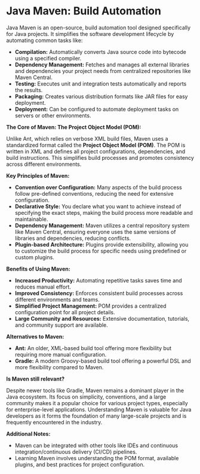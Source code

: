 #  Java Maven:  Build Automation



Java Maven is an open-source, build automation tool designed specifically for Java projects. It simplifies the software development lifecycle by automating common tasks like:

- **Compilation:** Automatically converts Java source code into bytecode using a specified compiler.
- **Dependency Management:** Fetches and manages all external libraries and dependencies your project needs from centralized repositories like Maven Central.
- **Testing:** Executes unit and integration tests automatically and reports the results.
- **Packaging:** Creates various distribution formats like JAR files for easy deployment.
- **Deployment:** Can be configured to automate deployment tasks on servers or other environments.



**The Core of Maven: The Project Object Model (POM):**

Unlike Ant, which relies on verbose XML build files, Maven uses a standardized format called the **Project Object Model (POM)**. The POM is written in XML and defines all project configurations, dependencies, and build instructions. This simplifies build processes and promotes consistency across different environments.



**Key Principles of Maven:**

- **Convention over Configuration:** Many aspects of the build process follow pre-defined conventions, reducing the need for extensive configuration.
- **Declarative Style:** You declare what you want to achieve instead of specifying the exact steps, making the build process more readable and maintainable.
- **Dependency Management:** Maven utilizes a central repository system like Maven Central, ensuring everyone uses the same versions of libraries and dependencies, reducing conflicts.
- **Plugin-based Architecture:** Plugins provide extensibility, allowing you to customize the build process for specific needs using predefined or custom plugins.



**Benefits of Using Maven:**

- **Increased Productivity:** Automating repetitive tasks saves time and reduces manual effort.
- **Improved Consistency:** Enforces consistent build processes across different environments and teams.
- **Simplified Project Management:** POM provides a centralized configuration point for all project details.
- **Large Community and Resources:** Extensive documentation, tutorials, and community support are available.



**Alternatives to Maven:**

- **Ant:** An older, XML-based build tool offering more flexibility but requiring more manual configuration.
- **Gradle:** A modern Groovy-based build tool offering a powerful DSL and more flexibility compared to Maven.



**Is Maven still relevant?**

Despite newer tools like Gradle, Maven remains a dominant player in the Java ecosystem. Its focus on simplicity, conventions, and a large community makes it a popular choice for various project types, especially for enterprise-level applications. Understanding Maven is valuable for Java developers as it forms the foundation of many large-scale projects and is frequently encountered in the industry.



**Additional Notes:**

- Maven can be integrated with other tools like IDEs and continuous integration/continuous delivery (CI/CD) pipelines.
- Learning Maven involves understanding the POM format, available plugins, and best practices for project configuration.